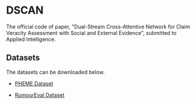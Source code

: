 # DSCAN
The official code of paper, "Dual-Stream Cross-Attentive Network for Claim Veracity Assessment with Social and External Evidence", submitted to Applied Intelligence.

## Datasets

The datasets can be downloaded below.

- [PHEME Dataset](https://figshare.com/articles/dataset/PHEME_dataset_for_Rumour_Detection_and_Veracity_Classification/6392078)

- [RumourEval Dataset](https://figshare.com/articles/dataset/RumourEval_2019_data/8845580)

